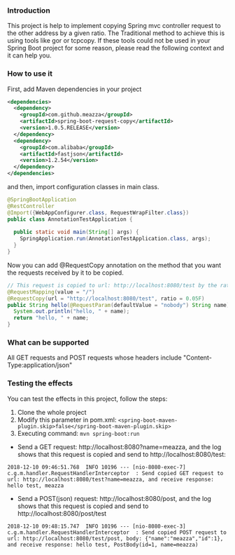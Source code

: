### Introduction

This project is help to implement copying Spring mvc controller request to the other address by a given ratio.
The Traditional method to achieve this is using tools like gor or tcpcopy.
If these tools could not be used in your Spring Boot project for some reason, please read the following context and it can help you.

### How to use it

First, add Maven dependencies in your project
```xml
<dependencies>
  <dependency>
    <groupId>com.github.meazza</groupId>
    <artifactId>spring-boot-request-copy</artifactId>
    <version>1.0.5.RELEASE</version>
  </dependency>
  <dependency>
    <groupId>com.alibaba</groupId>
    <artifactId>fastjson</artifactId>
    <version>1.2.54</version>
  </dependency>
</dependencies>
```

and then, import configuration classes in main class.
```java
@SpringBootApplication
@RestController
@Import({WebAppConfigurer.class, RequestWrapFilter.class})
public class AnnotationTestApplication { 
 
  public static void main(String[] args) { 
    SpringApplication.run(AnnotationTestApplication.class, args); 
  }
}
```

Now you can add @RequestCopy annotation on the method that you want the requests received by it to be copied.
```java
// This request is copied to url: http://localhost:8080/test by the ratio of 5%
@RequestMapping(value = "/")
@RequestCopy(url = "http://localhost:8080/test", ratio = 0.05F)
public String hello(@RequestParam(defaultValue = "nobody") String name) {
  System.out.println("hello, " + name);
  return "hello, " + name;
}
``` 

### What can be supported

All GET requests and POST requests whose headers include "Content-Type:application/json"

### Testing the effects

You can test the effects in this project, follow the steps:
1. Clone the whole project
2. Modify this parameter in pom.xml: 
```<spring-boot-maven-plugin.skip>false</spring-boot-maven-plugin.skip>```
3. Executing command:
```mvn spring-boot:run```

* Send a GET request: http://localhost:8080?name=meazza, and the log shows that this request is copied and send to http://localhost:8080/test:
```text
2018-12-10 09:46:51.768  INFO 10196 --- [nio-8080-exec-7] c.g.m.handler.RequestHandlerInterceptor  : Send copied GET request to url: http://localhost:8080/test?name=meazza, and receive response: hello test, meazza
```
* Send a POST(json) request: http://localhost:8080/post, and the log shows that this request is copied and send to http://localhost:8080/post/test
```text
2018-12-10 09:48:15.747  INFO 10196 --- [nio-8080-exec-3] c.g.m.handler.RequestHandlerInterceptor  : Send copied POST request to url: http://localhost:8080/test/post, body: {"name":"meazza","id":1}, and receive response: hello test, PostBody(id=1, name=meazza)

```